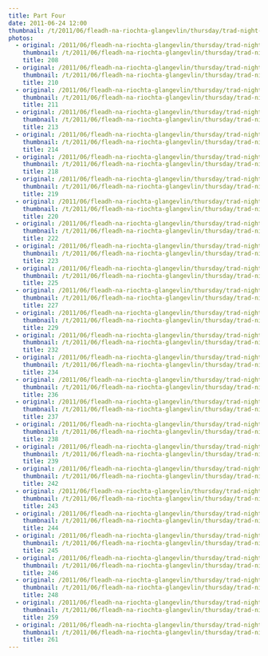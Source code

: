 ```yaml
---
title: Part Four
date: 2011-06-24 12:00
thumbnail: /t/2011/06/fleadh-na-riochta-glangevlin/thursday/trad-night-in-glan-bar-part-one/part-four/208.jpg
photos:
  - original: /2011/06/fleadh-na-riochta-glangevlin/thursday/trad-night-in-glan-bar-part-one/part-four/208.jpg
    thumbnail: /t/2011/06/fleadh-na-riochta-glangevlin/thursday/trad-night-in-glan-bar-part-one/part-four/208.jpg
    title: 208
  - original: /2011/06/fleadh-na-riochta-glangevlin/thursday/trad-night-in-glan-bar-part-one/part-four/210.jpg
    thumbnail: /t/2011/06/fleadh-na-riochta-glangevlin/thursday/trad-night-in-glan-bar-part-one/part-four/210.jpg
    title: 210
  - original: /2011/06/fleadh-na-riochta-glangevlin/thursday/trad-night-in-glan-bar-part-one/part-four/211.jpg
    thumbnail: /t/2011/06/fleadh-na-riochta-glangevlin/thursday/trad-night-in-glan-bar-part-one/part-four/211.jpg
    title: 211
  - original: /2011/06/fleadh-na-riochta-glangevlin/thursday/trad-night-in-glan-bar-part-one/part-four/213.jpg
    thumbnail: /t/2011/06/fleadh-na-riochta-glangevlin/thursday/trad-night-in-glan-bar-part-one/part-four/213.jpg
    title: 213
  - original: /2011/06/fleadh-na-riochta-glangevlin/thursday/trad-night-in-glan-bar-part-one/part-four/214.jpg
    thumbnail: /t/2011/06/fleadh-na-riochta-glangevlin/thursday/trad-night-in-glan-bar-part-one/part-four/214.jpg
    title: 214
  - original: /2011/06/fleadh-na-riochta-glangevlin/thursday/trad-night-in-glan-bar-part-one/part-four/218.jpg
    thumbnail: /t/2011/06/fleadh-na-riochta-glangevlin/thursday/trad-night-in-glan-bar-part-one/part-four/218.jpg
    title: 218
  - original: /2011/06/fleadh-na-riochta-glangevlin/thursday/trad-night-in-glan-bar-part-one/part-four/219.jpg
    thumbnail: /t/2011/06/fleadh-na-riochta-glangevlin/thursday/trad-night-in-glan-bar-part-one/part-four/219.jpg
    title: 219
  - original: /2011/06/fleadh-na-riochta-glangevlin/thursday/trad-night-in-glan-bar-part-one/part-four/220.jpg
    thumbnail: /t/2011/06/fleadh-na-riochta-glangevlin/thursday/trad-night-in-glan-bar-part-one/part-four/220.jpg
    title: 220
  - original: /2011/06/fleadh-na-riochta-glangevlin/thursday/trad-night-in-glan-bar-part-one/part-four/222.jpg
    thumbnail: /t/2011/06/fleadh-na-riochta-glangevlin/thursday/trad-night-in-glan-bar-part-one/part-four/222.jpg
    title: 222
  - original: /2011/06/fleadh-na-riochta-glangevlin/thursday/trad-night-in-glan-bar-part-one/part-four/223.jpg
    thumbnail: /t/2011/06/fleadh-na-riochta-glangevlin/thursday/trad-night-in-glan-bar-part-one/part-four/223.jpg
    title: 223
  - original: /2011/06/fleadh-na-riochta-glangevlin/thursday/trad-night-in-glan-bar-part-one/part-four/225.jpg
    thumbnail: /t/2011/06/fleadh-na-riochta-glangevlin/thursday/trad-night-in-glan-bar-part-one/part-four/225.jpg
    title: 225
  - original: /2011/06/fleadh-na-riochta-glangevlin/thursday/trad-night-in-glan-bar-part-one/part-four/227.jpg
    thumbnail: /t/2011/06/fleadh-na-riochta-glangevlin/thursday/trad-night-in-glan-bar-part-one/part-four/227.jpg
    title: 227
  - original: /2011/06/fleadh-na-riochta-glangevlin/thursday/trad-night-in-glan-bar-part-one/part-four/229.jpg
    thumbnail: /t/2011/06/fleadh-na-riochta-glangevlin/thursday/trad-night-in-glan-bar-part-one/part-four/229.jpg
    title: 229
  - original: /2011/06/fleadh-na-riochta-glangevlin/thursday/trad-night-in-glan-bar-part-one/part-four/232.jpg
    thumbnail: /t/2011/06/fleadh-na-riochta-glangevlin/thursday/trad-night-in-glan-bar-part-one/part-four/232.jpg
    title: 232
  - original: /2011/06/fleadh-na-riochta-glangevlin/thursday/trad-night-in-glan-bar-part-one/part-four/234.jpg
    thumbnail: /t/2011/06/fleadh-na-riochta-glangevlin/thursday/trad-night-in-glan-bar-part-one/part-four/234.jpg
    title: 234
  - original: /2011/06/fleadh-na-riochta-glangevlin/thursday/trad-night-in-glan-bar-part-one/part-four/236.jpg
    thumbnail: /t/2011/06/fleadh-na-riochta-glangevlin/thursday/trad-night-in-glan-bar-part-one/part-four/236.jpg
    title: 236
  - original: /2011/06/fleadh-na-riochta-glangevlin/thursday/trad-night-in-glan-bar-part-one/part-four/237.jpg
    thumbnail: /t/2011/06/fleadh-na-riochta-glangevlin/thursday/trad-night-in-glan-bar-part-one/part-four/237.jpg
    title: 237
  - original: /2011/06/fleadh-na-riochta-glangevlin/thursday/trad-night-in-glan-bar-part-one/part-four/238.jpg
    thumbnail: /t/2011/06/fleadh-na-riochta-glangevlin/thursday/trad-night-in-glan-bar-part-one/part-four/238.jpg
    title: 238
  - original: /2011/06/fleadh-na-riochta-glangevlin/thursday/trad-night-in-glan-bar-part-one/part-four/239.jpg
    thumbnail: /t/2011/06/fleadh-na-riochta-glangevlin/thursday/trad-night-in-glan-bar-part-one/part-four/239.jpg
    title: 239
  - original: /2011/06/fleadh-na-riochta-glangevlin/thursday/trad-night-in-glan-bar-part-one/part-four/242.jpg
    thumbnail: /t/2011/06/fleadh-na-riochta-glangevlin/thursday/trad-night-in-glan-bar-part-one/part-four/242.jpg
    title: 242
  - original: /2011/06/fleadh-na-riochta-glangevlin/thursday/trad-night-in-glan-bar-part-one/part-four/243.jpg
    thumbnail: /t/2011/06/fleadh-na-riochta-glangevlin/thursday/trad-night-in-glan-bar-part-one/part-four/243.jpg
    title: 243
  - original: /2011/06/fleadh-na-riochta-glangevlin/thursday/trad-night-in-glan-bar-part-one/part-four/244.jpg
    thumbnail: /t/2011/06/fleadh-na-riochta-glangevlin/thursday/trad-night-in-glan-bar-part-one/part-four/244.jpg
    title: 244
  - original: /2011/06/fleadh-na-riochta-glangevlin/thursday/trad-night-in-glan-bar-part-one/part-four/245.jpg
    thumbnail: /t/2011/06/fleadh-na-riochta-glangevlin/thursday/trad-night-in-glan-bar-part-one/part-four/245.jpg
    title: 245
  - original: /2011/06/fleadh-na-riochta-glangevlin/thursday/trad-night-in-glan-bar-part-one/part-four/246.jpg
    thumbnail: /t/2011/06/fleadh-na-riochta-glangevlin/thursday/trad-night-in-glan-bar-part-one/part-four/246.jpg
    title: 246
  - original: /2011/06/fleadh-na-riochta-glangevlin/thursday/trad-night-in-glan-bar-part-one/part-four/248.jpg
    thumbnail: /t/2011/06/fleadh-na-riochta-glangevlin/thursday/trad-night-in-glan-bar-part-one/part-four/248.jpg
    title: 248
  - original: /2011/06/fleadh-na-riochta-glangevlin/thursday/trad-night-in-glan-bar-part-one/part-four/259.jpg
    thumbnail: /t/2011/06/fleadh-na-riochta-glangevlin/thursday/trad-night-in-glan-bar-part-one/part-four/259.jpg
    title: 259
  - original: /2011/06/fleadh-na-riochta-glangevlin/thursday/trad-night-in-glan-bar-part-one/part-four/261.jpg
    thumbnail: /t/2011/06/fleadh-na-riochta-glangevlin/thursday/trad-night-in-glan-bar-part-one/part-four/261.jpg
    title: 261
---
```

